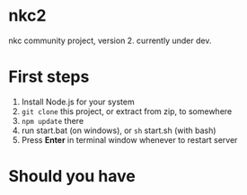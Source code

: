 # nkc2
nkc community project, version 2.
currently under dev.

# First steps
  1. Install Node.js for your system
  2. `git clone` this project, or extract from zip, to somewhere
  3. `npm update` there
  4. run start.bat (on windows), or `sh` start.sh (with bash)
  5. Press **Enter** in terminal window whenever to restart server

# Should you have
